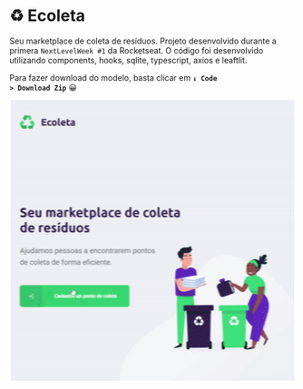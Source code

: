 # ♻ Ecoleta

Seu marketplace de coleta de resíduos. Projeto desenvolvido durante a primera <code>NextLevelWeek #1</code> da Rocketseat.
O código foi desenvolvido utilizando components, hooks, sqlite, typescript, axios e leaftlit.

Para fazer download do modelo, basta clicar em <code>**↓ Code > Download Zip**</code> 😀

<p style="text-align: center;margin: 0 auto;display: block;">
<img style="text-align: center;margin: 0 auto;display: block;" src="https://raw.githubusercontent.com/taylosstls/ecoleta/master/src/assets/images/ecoleta.gif" width="500" alt="Ecoleta">
</p>
